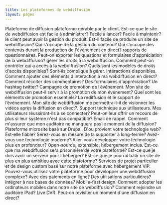 ```yaml
---
title: Les plateformes de webdiffusion
layout: pages
---
```

Plateforme de diffusion
plateforme gérable par le client. Est-ce que le site de webdiffusion est facile à administrer? Facile à lancer? Facile à maintenir?
le client peut avoir la gestion du produit. Est-il facile de produire un site de webdiffusion? Qui s'occupe de la gestion du contenu? Qui s'occupe des contenus durant la production de l'événement en direct?
rapports de questionnaires. Peut-on exporter les questions et formulaires d'appréciation de la webdiffusion?
gérer les droits à la webdiffusion. Comment peut-on contrôler qui a accès à la webdiffusion? Quels sont les modèles de droits d'accès disponibles? Sont-ils compliqué à gérer.
Intéractions disponibles. Comment ajouter des éléments d'intéraction à ma webdiffusion en direct? Comment récolter des commentaires? Des formulaires d'appréciation? Un hashtag twitter?
Campagne de promotion de l’événement. Mon site de webdiffusion peut-il servir à la promotion de mon événement? Quel sont les éléments de promotion essentiels?
La rediffusion et le support de l’événement. Mon site de webdiffusion me permettra-t-il de visionner les vidéos après la diffusion en direct?.
Support technique aux utilisateurs. Mes utilisateurs réussiront-ils à se connecter? Peut-on leur offrir un recours de plus si leur système n'est pas compatible?
Email de rappel. Comment m'assurer que mon auditoire ne manquera pas le moment de la diffusion?
Plateforme microsite basé sur Drupal. D'ou provient votre technologie web? Est-elle fiable? Serez-vous en mesure de la supporter à long-terme? Avez-vous une technologie moderne? Aller-vous développer votre technologie plus en profondeur?
Open-source, extensible, hébergement inclus. Est-ce que ma webdiffusion sera prisonnière de votre plateforme? Est-ce que je dois avoir un serveur pour l'héberger? Est-ce que je pourrai bâtir un site de plus en plus ambitieu avec cette plateforme?
Services de projet particulier et de design custom basé sur notre plateforme avec hébergement VIP. Pouvez-vous utilisez votre plateforme pour développer une webdiffusion complexe? Avec des paiements en ligne? Des utilisations particulières? Intégrer à nos bases de données?
Mobile-first design. Comment adopter les ordinateurs mobiles dans notre site de webdiffusion? Comment rejoindre un auditoire iPad?
Live DVR. Peut-on revisiter un moment d'une diffusion en direct?

